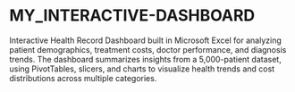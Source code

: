 # MY_INTERACTIVE-DASHBOARD
Interactive Health Record Dashboard built in Microsoft Excel for analyzing patient demographics, treatment costs, doctor performance, and diagnosis trends.  The dashboard summarizes insights from a 5,000-patient dataset, using PivotTables, slicers, and charts to visualize health trends and cost distributions across multiple categories.
